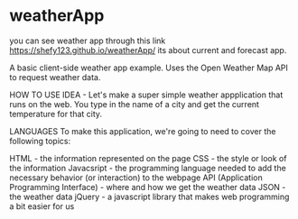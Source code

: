 # weatherApp
you can see weather app through this link https://shefy123.github.io/weatherApp/
its about current and forecast app.


A basic client-side weather app example.
Uses the Open Weather Map API to request weather data.

HOW TO USE
IDEA - Let's make a super simple weather appplication that runs on the web. You type in the name of a city and get the current temperature for that city.

LANGUAGES
To make this application, we're going to need to cover the following topics:

HTML - the information represented on the page
CSS - the style or look of the information
Javacsript - the programming language needed to add the necessary behavior (or interaction) to the webpage
API (Application Programming Interface) - where and how we get the weather data
JSON - the weather data
jQuery - a javascript library that makes web programming a bit easier for us
